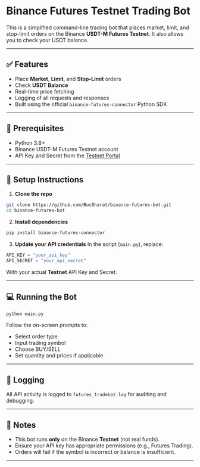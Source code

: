 # Binance Futures Testnet Trading Bot

This is a simplified command-line trading bot that places market, limit, and stop-limit orders on the Binance **USDT-M Futures Testnet**. It also allows you to check your USDT balance.

---

## ✅ Features

* Place **Market**, **Limit**, and **Stop-Limit** orders
* Check **USDT Balance**
* Real-time price fetching
* Logging of all requests and responses
* Built using the official `binance-futures-connector` Python SDK

---

## 🧱 Prerequisites

* Python 3.8+
* Binance USDT-M Futures Testnet account
* API Key and Secret from the [Testnet Portal](https://testnet.binancefuture.com/)

---

## 🚀 Setup Instructions

1. **Clone the repo**

```bash
git clone https://github.com/BucBharat/binance-futures-bot.git
cd binance-futures-bot
```

2. **Install dependencies**

```bash
pip install binance-futures-connector
```

3. **Update your API credentials**
   In the script (`main.py`), replace:

```python
API_KEY = "your_api_key"
API_SECRET = "your_api_secret"
```

With your actual **Testnet** API Key and Secret.

---

## 💻 Running the Bot

```bash
python main.py
```

Follow the on-screen prompts to:

* Select order type
* Input trading symbol
* Choose BUY/SELL
* Set quantity and prices if applicable

---

## 📝 Logging

All API activity is logged to `futures_tradebot.log` for auditing and debugging.

---

## 📌 Notes

* This bot runs **only** on the Binance **Testnet** (not real funds).
* Ensure your API key has appropriate permissions (e.g., Futures Trading).
* Orders will fail if the symbol is incorrect or balance is insufficient.

---

